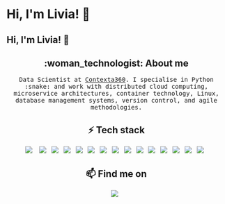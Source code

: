 # Hi, I'm Livia! 👋
<h2> Hi, I'm Livia! 👋</h2>


<h2  align="center">:woman_technologist: About me</h2>
<p align="center">
  <samp>Data Scientist at <a href="https://contexta360.com/">Contexta360</a>. I specialise in Python :snake: and work with distributed cloud computing, microservice architectures, container technology, Linux, database management systems, version control, and agile methodologies.
  </samp>
</p>

<h2 align="center"> ⚡ Tech stack</h2>
<p align="center">
  <img src="https://img.shields.io/badge/Python-3776AB?style=for-the-badge&logo=python&logoColor=white" />&nbsp;&nbsp;&nbsp;
  <img src="https://img.shields.io/badge/JavaScript-F7DF1E?style=for-the-badge&logo=javascript&logoColor=black" />&nbsp;&nbsp;
  <img src="https://img.shields.io/badge/Node.js-43853D?style=for-the-badge&logo=node.js&logoColor=white" />&nbsp;&nbsp;
  <img src="https://img.shields.io/badge/HTML-E34F26?style=for-the-badge&logo=html5&logoColor=white" />&nbsp;&nbsp;
  <img src="https://img.shields.io/badge/CSS-1572B6?&style=for-the-badge&logo=css3&logoColor=white" />&nbsp;&nbsp;
  <img src="https://img.shields.io/badge/Bash-121011?style=for-the-badge&logo=gnu-bash&logoColor=white" />&nbsp;&nbsp;
  <img src="https://img.shields.io/badge/MongoDB-4EA94B?style=for-the-badge&logo=mongodb&logoColor=white" />&nbsp;&nbsp;
  <img src="https://img.shields.io/badge/-Docker-0db7ed?logo=docker&style=for-the-badge&logoColor=white" />&nbsp;&nbsp;
  <img src="https://img.shields.io/badge/AWS-232F3E?style=for-the-badge&logo=amazon-aws&logoColor=white" />&nbsp;&nbsp;
  <img src="https://img.shields.io/badge/Elasticsearch-a0c443?style=for-the-badge&logo=elasticsearch&logoColor=white" />&nbsp;&nbsp;
  <img src="https://img.shields.io/badge/-Linux-FCC624?logo=Linux&style=for-the-badge&logoColor=black" />&nbsp;&nbsp;
  <img src="https://img.shields.io/badge/-vim-019733?logo=Vim&style=for-the-badge&logoColor=white" />&nbsp;&nbsp;
  <img src="https://img.shields.io/badge/-Git-F05032?logo=Git&style=for-the-badge&logoColor=white" />&nbsp;&nbsp;
  <img src="https://img.shields.io/badge/Latex-008080?logo=LaTeX&style=for-the-badge&logoColor=white" />&nbsp;&nbsp;
  <img src="https://img.shields.io/badge/-Overleaf-47A141?logo=Overleaf&style=for-the-badge&logoColor=white" />&nbsp;&nbsp;
</p>

<h2  align="center">📫 Find me on</h2>
<p align="center">
   <a href="https://www.linkedin.com/in/liviakuhn/"><img src="https://img.shields.io/badge/LinkedIn-0077B5?style=for-the-badge&logo=linkedin&logoColor=white" /></a>&nbsp;&nbsp;
</p>

<!--

[![image](https://img.shields.io/badge/LinkedIn-0077B5?style=for-the-badge&logo=linkedin&logoColor=white)](https://www.linkedin.com/in/liviakuhn/)

[![image]()]()
[![image]()]()
[![image]()]()

Here are some ideas to get you started:

- 🔭 I’m currently working on ...
- 🌱 I’m currently learning ...
- 👯 I’m looking to collaborate on ...
- 🤔 I’m looking for help with ...
- 💬 Ask me about ...
- 📫 How to reach me: ...
- 😄 Pronouns: ...
- ⚡ Fun fact: ...
-->
